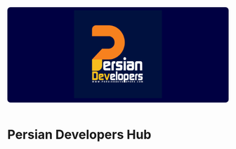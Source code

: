 <div style="background-color: #000042; text-align: center; padding: 0.5em; border-radius: 0.5em">
<img src="pdh.png" alt="Persian Developers Hub"  width="200" height="200">
</div>
<br>

# Persian Developers Hub
